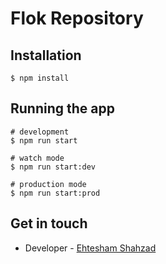 # Flok Repository

## Installation

```
$ npm install
```

## Running the app

```
# development
$ npm run start

# watch mode
$ npm run start:dev

# production mode
$ npm run start:prod
```

## Get in touch

* Developer - [Ehtesham Shahzad](https://www.linkedin.com/in/ehteshamshahzad/)